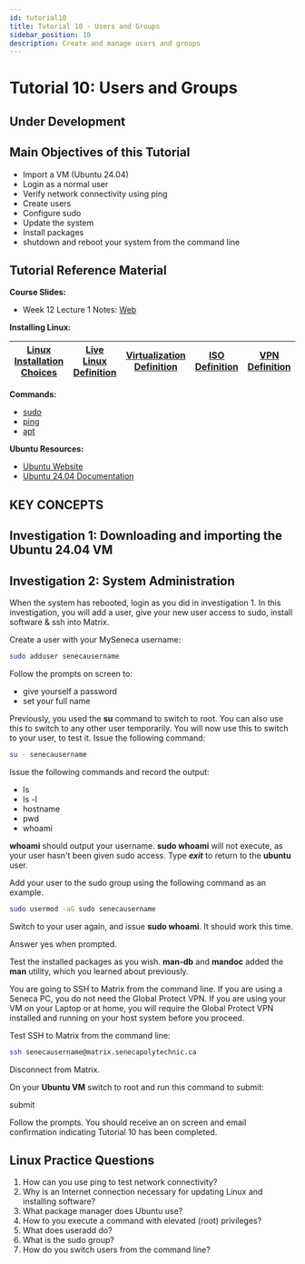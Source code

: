 ```yaml
---
id: tutorial10
title: Tutorial 10 - Users and Groups
sidebar_position: 10
description: Create and manage users and groups
---
```


# Tutorial 10: Users and Groups

## Under Development

## Main Objectives of this Tutorial

- Import a VM (Ubuntu 24.04)
- Login as a normal user
- Verify network connectivity using ping
- Create users
- Configure sudo
- Update the system
- Install packages
- shutdown and reboot your system from the command line

## Tutorial Reference Material

**Course Slides:**

- Week 12 Lecture 1 Notes: [Web](https://docs.google.com/presentation/d/e/2PACX-1vQ4ypYtNouQhbWpxslS8BOPnDbs9R6SsrbLoaE5heyp7JAPx_ZtCYmR0SMznvclZoeXa0NvhKe3mVd_/pub?start=false&loop=false&delayms=3000)

**Installing Linux:**

| [Linux Installation Choices](https://www.linux.com/training-tutorials/linux-installation-choices/) | [Live Linux Definition](https://en.wikipedia.org/wiki/Live_CD) | [Virtualization Definition](https://en.wikipedia.org/wiki/Virtualization) | [ISO Definition](https://en.wikipedia.org/wiki/Optical_disc_image) | [VPN Definition](https://en.wikipedia.org/wiki/Virtual_private_network) |
| -------------------------------------------------------------------------------------------------- | -------------------------------------------------------------- | ------------------------------------------------------------------------- | ------------------------------------------------------------------ | ----------------------------------------------------------------------- |

**Commands:**

- [sudo](https://man7.org/linux/man-pages/man8/sudo.8.html)
- [ping](https://man7.org/linux/man-pages/man8/ping.8.html)
- [apt](https://ss64.com/bash/apt.html)

**Ubuntu Resources:**

- [Ubuntu Website](https://ubuntu.com/)
- [Ubuntu 24.04 Documentation](https://help.ubuntu.com/lts/ubuntu-help/index.html)

## KEY CONCEPTS



## Investigation 1: Downloading and importing the Ubuntu 24.04 VM



## Investigation 2: System Administration

When the system has rebooted, login as you did in investigation 1. In this investigation, you will add a user, give your new user access to sudo, install software & ssh into Matrix.

Create a user with your MySeneca username:

```bash
sudo adduser senecausername
```

Follow the prompts on screen to:

- give yourself a password
- set your full name

Previously, you used the **su** command to switch to root. You can also use this to switch to any other user temporarily. You will now use this to switch to your user, to test it. Issue the following command:

```bash
su - senecausername
```

Issue the following commands and record the output:

- ls
- ls -l
- hostname
- pwd
- whoami

**whoami** should output your username. **sudo whoami** will not execute, as your user hasn't been given sudo access. Type **_exit_** to return to the **ubuntu** user.

Add your user to the sudo group using the following command as an example.

```bash
sudo usermod -aG sudo senecausername
```

Switch to your user again, and issue **sudo whoami**. It should work this time.


Answer yes when prompted.

Test the installed packages as you wish. **man-db** and **mandoc** added the **man** utility, which you learned about previously.

You are going to SSH to Matrix from the command line. If you are using a Seneca PC, you do not need the Global Protect VPN. If you are using your VM on your Laptop or at home, you will require the Global Protect VPN installed and running on your host system before you proceed.

Test SSH to Matrix from the command line:

```bash
ssh senecausername@matrix.senecapolytechnic.ca
```

Disconnect from Matrix.

On your **Ubuntu VM** switch to root and run this command to submit:

submit

Follow the prompts. You should receive an on screen and email confirmation indicating Tutorial 10 has been completed.

## Linux Practice Questions

1. How can you use ping to test network connectivity?
2. Why is an Internet connection necessary for updating Linux and installing software?
3. What package manager does Ubuntu use?
4. How to you execute a command with elevated (root) privileges?
5. What does useradd do?
6. What is the sudo group?
7. How do you switch users from the command line?
